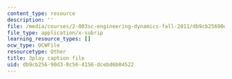 ```yaml
---
content_type: resource
description: ''
file: /media/courses/2-003sc-engineering-dynamics-fall-2011/db9cb25690d38c564156dcebd6b04522_iMz0LiqjFmE.srt
file_type: application/x-subrip
learning_resource_types: []
ocw_type: OCWFile
resourcetype: Other
title: 3play caption file
uid: db9cb256-90d3-8c56-4156-dcebd6b04522
---
```

